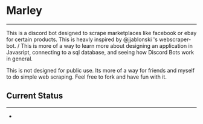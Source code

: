 # Marley

---

This is a discord bot designed to scrape marketplaces like facebook or ebay for certain products. This is heavly inspired by @jjablonski 's webscraper-bot. /
This is more of a way to learn more about designing an application in Javasript, connecting to a sql database,  and seeing how Discord Bots work in general.

This is not designed for public use. Its more of a way for friends and myself to do simple web scraping. Feel free to fork and have fun with it.

## Current Status
---
- 
